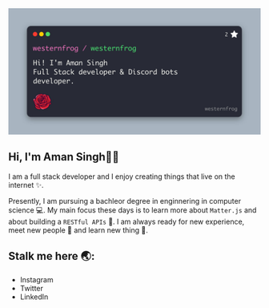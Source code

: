 <img src="westernfrog.jpg" alt="a banner that shows my name">

## Hi, I'm Aman Singh👋🐸
<p>I am a full stack developer and I enjoy creating things that live on the internet ✨.
<br>

Presently, I am pursuing a bachleor degree in enginnering in computer science 💻. My main focus these days is to learn more about `Matter.js` and about building a ```RESTful APIs```  🐷. I am always ready for new experience, meet new people 🐸 and learn new thing 🤩.</p>

## Stalk me here 🌏:
- Instagram
- Twitter
- LinkedIn




